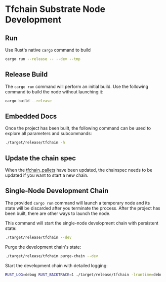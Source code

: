 # Tfchain Substrate Node Development

## Run

Use Rust's native `cargo` command to build

```sh
cargo run --release -- --dev --tmp
```

## Release Build

The `cargo run` command will perform an initial build. Use the following command to build the node
without launching it:

```sh
cargo build --release
```

## Embedded Docs

Once the project has been built, the following command can be used to explore all parameters and
subcommands:

```sh
./target/release/tfchain -h
```

## Update the chain spec

When the [tfchain_pallets](https://github.com/threefoldtech/tfchain_pallets) have been updated, the chainspec needs to be updated if you want to start a new chain.

## Single-Node Development Chain

The provided `cargo run` command will launch a temporary node and its state will be discarded after
you terminate the process. After the project has been built, there are other ways to launch the
node.

This command will start the single-node development chain with persistent state:

```bash
./target/release/tfchain --dev
```

Purge the development chain's state:

```bash
./target/release/tfchain purge-chain --dev
```

Start the development chain with detailed logging:

```bash
RUST_LOG=debug RUST_BACKTRACE=1 ./target/release/tfchain -lruntime=debug --dev
```
